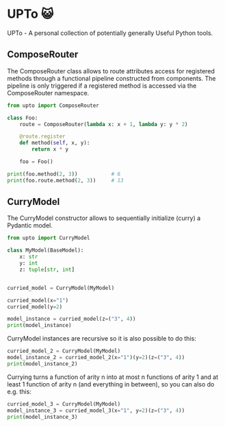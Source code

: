 # UPTo 😺

UPTo - A personal collection of potentially generally Useful Python tools.


## ComposeRouter
The ComposeRouter class allows to route attributes access for registered methods
through a functional pipeline constructed from components.
The pipeline is only triggered if a registered method is accessed via the ComposeRouter namespace.

```python
from upto import ComposeRouter

class Foo:
	route = ComposeRouter(lambda x: x + 1, lambda y: y * 2)

	@route.register
	def method(self, x, y):
		return x * y

    foo = Foo()

print(foo.method(2, 3))           # 6
print(foo.route.method(2, 3))     # 13
```

## CurryModel
The CurryModel constructor allows to sequentially initialize (curry) a Pydantic model.

```python
from upto import CurryModel

class MyModel(BaseModel):
    x: str
    y: int
    z: tuple[str, int]


curried_model = CurryModel(MyModel)

curried_model(x="1")
curried_model(y=2)

model_instance = curried_model(z=("3", 4))
print(model_instance)
```

CurryModel instances are recursive so it is also possible to do this:

```python
curried_model_2 = CurryModel(MyModel)
model_instance_2 = curried_model_2(x="1")(y=2)(z=("3", 4))
print(model_instance_2)
```

Currying turns a function of arity n into at most n functions of arity 1 and at least 1 function of arity n (and everything in between), so you can also do e.g. this:

```python
curried_model_3 = CurryModel(MyModel)
model_instance_3 = curried_model_3(x="1", y=2)(z=("3", 4))
print(model_instance_3)
```
